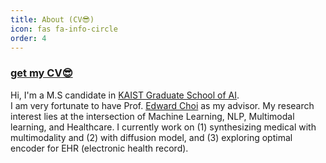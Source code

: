 ```yaml
---
title: About (CV😎)
icon: fas fa-info-circle
order: 4
---
```

### <a href="https://docs.google.com/viewer?url=https://github.com/mjbooo/mjbooo.github.io/files/10030748/mjlee_221116.pdf?raw=True">get my CV😎</a>

Hi, I'm a M.S candidate in [KAIST Graduate School of AI](https://gsai.kaist.ac.kr/).  
I am very fortunate to have Prof. [Edward Choi](https://mp2893.com/) as my advisor. 
My research interest lies at the intersection of Machine Learning, NLP, Multimodal learning, and Healthcare. 
I currently work on (1) synthesizing medical with multimodality and (2) with diffusion model, and (3) exploring optimal encoder for EHR (electronic health record).